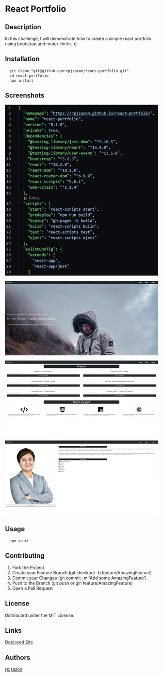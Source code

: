 # React Portfolio

## Description

In this challenge, I will demonstrate how to create a simple react portfolio using bootstrap and router libries.
g

## Installation

```
  git clone "git@github.com:rpjsazon/react-portfolio.git"
  cd react-portfolio
  npm install
```

## Screenshots

![Screenshot 2023-03-23 at 16 02 20](./screenshot/gh-pages-settings.JPG)


![Screenshot 2023-03-23 at 15 52 52](./screenshot/HomePage.JPG)

![Screenshot 2023-03-23 at 15 52 52](./screenshot/ProjectPage.JPG)

![Screenshot 2023-03-23 at 15 52 52](./screenshot/ContactPage.JPG)


## Usage

```
  npm start
```


## Contributing

1. Fork the Project
2. Create your Feature Branch (git checkout -b feature/AmazingFeature)
3. Commit your Changes (git commit -m 'Add some AmazingFeature')
4. Push to the Branch (git push origin feature/AmazingFeature)
5. Open a Pull Request

## License

Distributed under the MIT License. 

## Links

[Deployed Site](https://rpjsazon.github.io/react-portfolio/)


## Authors

[rpjsazon](https://github.com/rpjsazon)
